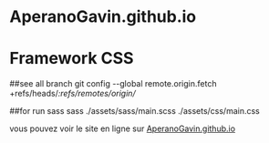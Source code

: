 # AperanoGavin.github.io

<h1>Framework CSS</h1>

##see all branch 
git config --global remote.origin.fetch +refs/heads/*:refs/remotes/origin/*

##for run sass
sass ./assets/sass/main.scss  ./assets/css/main.css


vous pouvez voir le site en ligne sur [AperanoGavin.github.io](https://gavinaperano.me/)